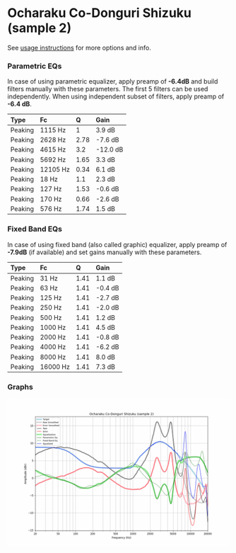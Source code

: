 # Ocharaku Co-Donguri Shizuku (sample 2)
See [usage instructions](https://github.com/jaakkopasanen/AutoEq#usage) for more options and info.

### Parametric EQs
In case of using parametric equalizer, apply preamp of **-6.4dB** and build filters manually
with these parameters. The first 5 filters can be used independently.
When using independent subset of filters, apply preamp of **-6.4 dB**.

| Type    | Fc       |    Q | Gain     |
|:--------|:---------|:-----|:---------|
| Peaking | 1115 Hz  | 1    | 3.9 dB   |
| Peaking | 2628 Hz  | 2.78 | -7.6 dB  |
| Peaking | 4615 Hz  | 3.2  | -12.0 dB |
| Peaking | 5692 Hz  | 1.65 | 3.3 dB   |
| Peaking | 12105 Hz | 0.34 | 6.1 dB   |
| Peaking | 18 Hz    | 1.1  | 2.3 dB   |
| Peaking | 127 Hz   | 1.53 | -0.6 dB  |
| Peaking | 170 Hz   | 0.66 | -2.6 dB  |
| Peaking | 576 Hz   | 1.74 | 1.5 dB   |

### Fixed Band EQs
In case of using fixed band (also called graphic) equalizer, apply preamp of **-7.9dB**
(if available) and set gains manually with these parameters.

| Type    | Fc       |    Q | Gain    |
|:--------|:---------|:-----|:--------|
| Peaking | 31 Hz    | 1.41 | 1.1 dB  |
| Peaking | 63 Hz    | 1.41 | -0.4 dB |
| Peaking | 125 Hz   | 1.41 | -2.7 dB |
| Peaking | 250 Hz   | 1.41 | -2.0 dB |
| Peaking | 500 Hz   | 1.41 | 1.2 dB  |
| Peaking | 1000 Hz  | 1.41 | 4.5 dB  |
| Peaking | 2000 Hz  | 1.41 | -0.8 dB |
| Peaking | 4000 Hz  | 1.41 | -6.2 dB |
| Peaking | 8000 Hz  | 1.41 | 8.0 dB  |
| Peaking | 16000 Hz | 1.41 | 7.3 dB  |

### Graphs
![](./Ocharaku%20Co-Donguri%20Shizuku%20(sample%202).png)